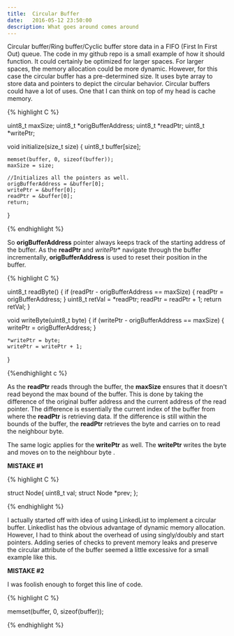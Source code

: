 ```yaml
---
title:  Circular Buffer
date:   2016-05-12 23:50:00
description: What goes around comes around
---
```


Circular buffer/Ring buffer/Cyclic buffer store data in a FIFO (First In First Out) queue. The code in my github repo is a small example of how it should function. It could certainly be optimized for larger spaces. For larger spaces, the memory allocation could be more dynamic. However, for this case the circular buffer has a pre-determined size. It uses byte array to store data and pointers to depict the circular behavior. Circular buffers could have a lot of uses. One that I can think on top of my head is cache memory. 

{% highlight C %}

uint8_t maxSize;
uint8_t *origBufferAddress;
uint8_t *readPtr;
uint8_t *writePtr;

void initialize(size_t size)
{
    uint8_t buffer[size];
    
    memset(buffer, 0, sizeof(buffer));
    maxSize = size;
    
    //Initializes all the pointers as well.
    origBufferAddress = &buffer[0];
    writePtr = &buffer[0];
    readPtr = &buffer[0];
    return;
}

{% endhighlight %}

So **origBufferAddress** pointer always keeps track of the starting address of the buffer. As the **readPtr** and *writePtr** navigate through the buffer incrementally, **origBufferAddress** is used to reset their position in the buffer. 

{% highlight C %}

uint8_t readByte()
{
    if (readPtr - origBufferAddress == maxSize)
    {
        readPtr = origBufferAddress;
    }
    uint8_t retVal = *readPtr;
    readPtr = readPtr + 1;
    return retVal;
}

void writeByte(uint8_t byte)
{
    if (writePtr - origBufferAddress == maxSize)
    {
        writePtr = origBufferAddress;
    }
    
    *writePtr = byte;
    writePtr = writePtr + 1;
}

{%endhighlight c %}

As the **readPtr** reads through the buffer, the **maxSize** ensures that it doesn't read beyond the max bound of the buffer. This is done by taking the difference of the original buffer address and the current address of the read pointer. The difference is essentially the current index of the buffer from where the **readPtr** is retrieving data. If the difference is still within the bounds of the buffer, the **readPtr** retrieves the byte and carries on to read the neighbour byte.

The same logic applies for the **writePtr** as well. The **writePtr** writes the byte and moves on to the neighbour byte  .


**MISTAKE #1**

{% highlight C %}

struct Node{
    uint8_t val;
    struct Node *prev;
};

{% endhighlight %}

I actually started off with idea of using LinkedList to implement a circular buffer. Linkedlist has the obvious advantage of dynamic memory allocation. However, I had to think about the overhead of using singly/doubly and start pointers. Adding series of checks to prevent memory leaks and preserve the circular attribute of the buffer seemed a little excessive for a small example like this.


**MISTAKE #2**

I was foolish enough to forget this line of code. 

{% highlight C %}

memset(buffer, 0, sizeof(buffer));

{% endhighlight %}